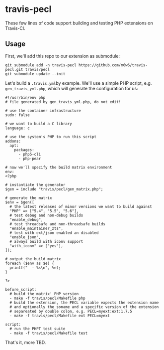# travis-pecl

These few lines of code support building and testing PHP extensions on Travis-CI.

## Usage

First, we'll add this repo to our extension as submodule:

    git submodule add -n travis-pecl https://github.com/m6w6/travis-pecl.git travis/pecl
    git submodule update --init

Let's build a `.travis.yml`by example. We'll use a simple PHP script, e.g. `gen_travis_yml.php`,
which will generate the configuration for us:

    #!/usr/bin/env php
    # file generated by gen_travis_yml.php, do not edit!

    # use the container infrastructure
    sudo: false

    # we want to build a C library
    language: c

    # use the system's PHP to run this script
    addons:
      apt:
        packages:
          - php5-cli
          - php-pear

    # now we'll specify the build matrix environment
    env:
    <?php

    # instantiate the generator
    $gen = include "travis/pecl/gen_matrix.php";

    # generate the matrix
    $env = $gen([
      # the latest releases of minor versions we want to build against
      "PHP" => ["5.4", "5.5", "5.6"],
      # test debug and non-debug builds
      "enable_debug",
      # test threadsafe and non-threadsafe builds
      "enable_maintainer_zts",
      # test with ext/json enabled an disabled
      "enable_json",
      # always build with iconv support
      "with_iconv" => ["yes"],
    ]);

    # output the build matrix
    foreach ($env as $e) {
      printf("  - %s\n", %e);
    }

    ?>

    before_script:
      # build the matrix' PHP version
      - make -f travis/pecl/Makefile php
      # build the extension, the PECL variable expects the extension name
      # and optionally the soname and a specific version of the extension
      # separeated by double colon, e.g. PECL=myext:ext:1.7.5
      - make -f travis/pecl/Makefile ext PECL=myext

    script:
      # run the PHPT test suite
      - make -f travis/pecl/Makefile test


That's it, more TBD.
